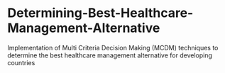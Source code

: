 # Determining-Best-Healthcare-Management-Alternative
Implementation of Multi Criteria Decision Making (MCDM) techniques to determine the best healthcare management alternative for developing countries
